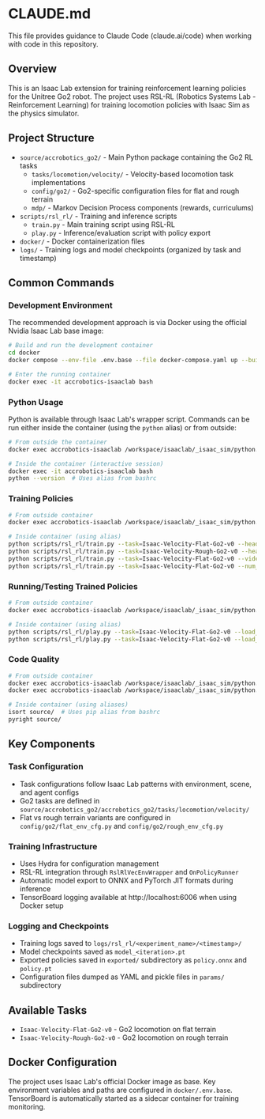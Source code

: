 # CLAUDE.md

This file provides guidance to Claude Code (claude.ai/code) when working with code in this repository.

## Overview

This is an Isaac Lab extension for training reinforcement learning policies for the Unitree Go2 robot. The project uses RSL-RL (Robotics Systems Lab - Reinforcement Learning) for training locomotion policies with Isaac Sim as the physics simulator.

## Project Structure

- `source/accrobotics_go2/` - Main Python package containing the Go2 RL tasks
  - `tasks/locomotion/velocity/` - Velocity-based locomotion task implementations
  - `config/go2/` - Go2-specific configuration files for flat and rough terrain
  - `mdp/` - Markov Decision Process components (rewards, curriculums)
- `scripts/rsl_rl/` - Training and inference scripts
  - `train.py` - Main training script using RSL-RL
  - `play.py` - Inference/evaluation script with policy export
- `docker/` - Docker containerization files
- `logs/` - Training logs and model checkpoints (organized by task and timestamp)

## Common Commands

### Development Environment
The recommended development approach is via Docker using the official Nvidia Isaac Lab base image:

```bash
# Build and run the development container
cd docker
docker compose --env-file .env.base --file docker-compose.yaml up --build

# Enter the running container
docker exec -it accrobotics-isaaclab bash
```

### Python Usage
Python is available through Isaac Lab's wrapper script. Commands can be run either inside the container (using the `python` alias) or from outside:

```bash
# From outside the container
docker exec accrobotics-isaaclab /workspace/isaaclab/_isaac_sim/python.sh --version

# Inside the container (interactive session)
docker exec -it accrobotics-isaaclab bash
python --version  # Uses alias from bashrc
```

### Training Policies
```bash
# From outside container
docker exec accrobotics-isaaclab /workspace/isaaclab/_isaac_sim/python.sh scripts/rsl_rl/train.py --task=Isaac-Velocity-Flat-Go2-v0 --headless

# Inside container (using alias)
python scripts/rsl_rl/train.py --task=Isaac-Velocity-Flat-Go2-v0 --headless
python scripts/rsl_rl/train.py --task=Isaac-Velocity-Rough-Go2-v0 --headless
python scripts/rsl_rl/train.py --task=Isaac-Velocity-Flat-Go2-v0 --video
python scripts/rsl_rl/train.py --task=Isaac-Velocity-Flat-Go2-v0 --num_envs 4096 --max_iterations 1000 --headless
```

### Running/Testing Trained Policies
```bash
# From outside container
docker exec accrobotics-isaaclab /workspace/isaaclab/_isaac_sim/python.sh scripts/rsl_rl/play.py --task=Isaac-Velocity-Flat-Go2-v0 --load_run=<run_name> --livestream=2

# Inside container (using alias)
python scripts/rsl_rl/play.py --task=Isaac-Velocity-Flat-Go2-v0 --load_run=<run_name> --livestream=2
python scripts/rsl_rl/play.py --task=Isaac-Velocity-Flat-Go2-v0 --load_run=<run_name> --video
```

### Code Quality
```bash
# From outside container
docker exec accrobotics-isaaclab /workspace/isaaclab/_isaac_sim/python.sh -m isort source/
docker exec accrobotics-isaaclab /workspace/isaaclab/_isaac_sim/python.sh -m pyright source/

# Inside container (using aliases)
isort source/  # Uses pip alias from bashrc
pyright source/
```

## Key Components

### Task Configuration
- Task configurations follow Isaac Lab patterns with environment, scene, and agent configs
- Go2 tasks are defined in `source/accrobotics_go2/accrobotics_go2/tasks/locomotion/velocity/`
- Flat vs rough terrain variants are configured in `config/go2/flat_env_cfg.py` and `config/go2/rough_env_cfg.py`

### Training Infrastructure
- Uses Hydra for configuration management
- RSL-RL integration through `RslRlVecEnvWrapper` and `OnPolicyRunner`
- Automatic model export to ONNX and PyTorch JIT formats during inference
- TensorBoard logging available at http://localhost:6006 when using Docker setup

### Logging and Checkpoints
- Training logs saved to `logs/rsl_rl/<experiment_name>/<timestamp>/`
- Model checkpoints saved as `model_<iteration>.pt`
- Exported policies saved in `exported/` subdirectory as `policy.onnx` and `policy.pt`
- Configuration files dumped as YAML and pickle files in `params/` subdirectory

## Available Tasks

- `Isaac-Velocity-Flat-Go2-v0` - Go2 locomotion on flat terrain
- `Isaac-Velocity-Rough-Go2-v0` - Go2 locomotion on rough terrain

## Docker Configuration

The project uses Isaac Lab's official Docker image as base. Key environment variables and paths are configured in `docker/.env.base`. TensorBoard is automatically started as a sidecar container for training monitoring.